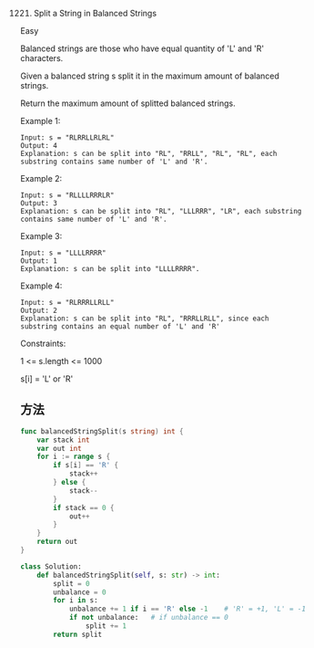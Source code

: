 1221. Split a String in Balanced Strings


Easy


Balanced strings are those who have equal quantity of 'L' and 'R' characters.

Given a balanced string s split it in the maximum amount of balanced strings.

Return the maximum amount of splitted balanced strings.

 

Example 1:

```
Input: s = "RLRRLLRLRL"
Output: 4
Explanation: s can be split into "RL", "RRLL", "RL", "RL", each substring contains same number of 'L' and 'R'.
```

Example 2:

```
Input: s = "RLLLLRRRLR"
Output: 3
Explanation: s can be split into "RL", "LLLRRR", "LR", each substring contains same number of 'L' and 'R'.
```

Example 3:

```
Input: s = "LLLLRRRR"
Output: 1
Explanation: s can be split into "LLLLRRRR".
```

Example 4:

```
Input: s = "RLRRRLLRLL"
Output: 2
Explanation: s can be split into "RL", "RRRLLRLL", since each substring contains an equal number of 'L' and 'R'
```

 

Constraints:

1 <= s.length <= 1000

s[i] = 'L' or 'R'


## 方法

```go
func balancedStringSplit(s string) int {
    var stack int
	var out int
	for i := range s {
		if s[i] == 'R' {
			stack++
		} else {
			stack--
		}
		if stack == 0 {
			out++
		}
	}
	return out
}
```



```python
class Solution:
    def balancedStringSplit(self, s: str) -> int:
        split = 0
        unbalance = 0
        for i in s:
            unbalance += 1 if i == 'R' else -1    # 'R' = +1, 'L' = -1
            if not unbalance:   # if unbalance == 0
                split += 1
        return split
```